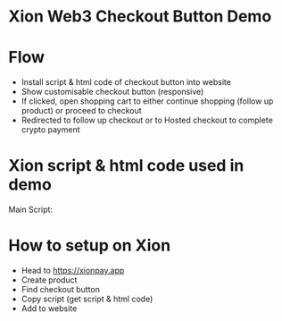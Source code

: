 # Xion Web3 Checkout Button Demo

# Flow
- Install script & html code of checkout button into website
- Show customisable checkout button (responsive)
- If clicked, open shopping cart to either continue shopping (follow up product) or proceed to checkout
- Redirected to follow up checkout or to Hosted checkout to complete crypto payment

# Xion script & html code used in demo
Main Script:
<script type="text/javascript" src="https://xion-checkout-button-script-staging.s3.amazonaws.com/bundle.js"></script>

<div productid="7" class="xion-subscription-button-wrapper"></div>

# How to setup on Xion
- Head to https://xionpay.app
- Create product
- Find checkout button
- Copy script (get script & html code)
- Add to website
